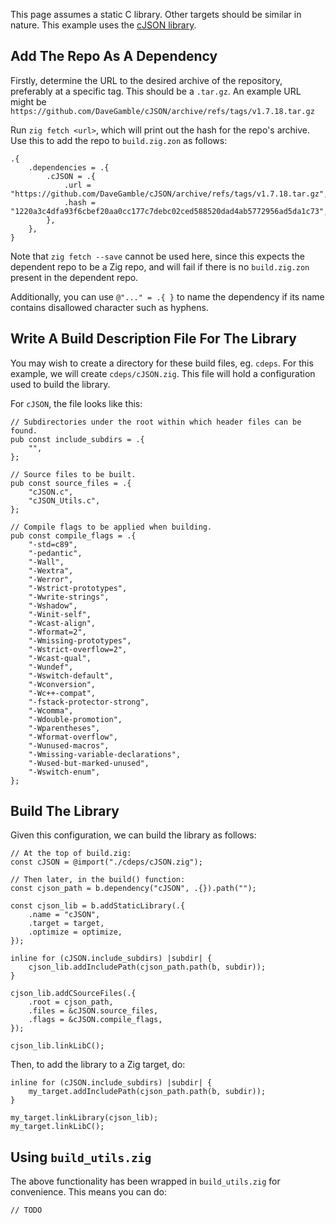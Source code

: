 This page assumes a static C library. Other targets should be similar in nature. This example uses the [cJSON library](https://github.com/DaveGamble/cJSON).

## Add The Repo As A Dependency

Firstly, determine the URL to the desired archive of the repository, preferably at a specific tag. This should be a `.tar.gz`. An example URL might be `https://github.com/DaveGamble/cJSON/archive/refs/tags/v1.7.18.tar.gz`

Run `zig fetch <url>`, which will print out the hash for the repo's archive. Use this to add the repo to `build.zig.zon` as follows:

```
.{
    .dependencies = .{
        .cJSON = .{
            .url = "https://github.com/DaveGamble/cJSON/archive/refs/tags/v1.7.18.tar.gz",
            .hash = "1220a3c4dfa93f6cbef20aa0cc177c7debc02ced588520dad4ab5772956ad5da1c73",
        },
    },
}
```

Note that `zig fetch --save` cannot be used here, since this expects the dependent repo to be a Zig repo, and will fail if there is no `build.zig.zon` present in the dependent repo.

Additionally, you can use `@"..." = .{ }` to name the dependency if its name contains disallowed character such as hyphens.

## Write A Build Description File For The Library

You may wish to create a directory for these build files, eg. `cdeps`. For this example, we will create `cdeps/cJSON.zig`. This file will hold a configuration used to build the library.

For `cJSON`, the file looks like this:

```
// Subdirectories under the root within which header files can be found.
pub const include_subdirs = .{
    "",
};

// Source files to be built.
pub const source_files = .{
    "cJSON.c",
    "cJSON_Utils.c",
};

// Compile flags to be applied when building.
pub const compile_flags = .{
    "-std=c89",
    "-pedantic",
    "-Wall",
    "-Wextra",
    "-Werror",
    "-Wstrict-prototypes",
    "-Wwrite-strings",
    "-Wshadow",
    "-Winit-self",
    "-Wcast-align",
    "-Wformat=2",
    "-Wmissing-prototypes",
    "-Wstrict-overflow=2",
    "-Wcast-qual",
    "-Wundef",
    "-Wswitch-default",
    "-Wconversion",
    "-Wc++-compat",
    "-fstack-protector-strong",
    "-Wcomma",
    "-Wdouble-promotion",
    "-Wparentheses",
    "-Wformat-overflow",
    "-Wunused-macros",
    "-Wmissing-variable-declarations",
    "-Wused-but-marked-unused",
    "-Wswitch-enum",
};

```

## Build The Library

Given this configuration, we can build the library as follows:

```
// At the top of build.zig:
const cJSON = @import("./cdeps/cJSON.zig");

// Then later, in the build() function:
const cjson_path = b.dependency("cJSON", .{}).path("");

const cjson_lib = b.addStaticLibrary(.{
	.name = "cJSON",
	.target = target,
	.optimize = optimize,
});

inline for (cJSON.include_subdirs) |subdir| {
	cjson_lib.addIncludePath(cjson_path.path(b, subdir));
}

cjson_lib.addCSourceFiles(.{
	.root = cjson_path,
	.files = &cJSON.source_files,
	.flags = &cJSON.compile_flags,
});

cjson_lib.linkLibC();
```

Then, to add the library to a Zig target, do:

```
inline for (cJSON.include_subdirs) |subdir| {
	my_target.addIncludePath(cjson_path.path(b, subdir));
}

my_target.linkLibrary(cjson_lib);
my_target.linkLibC();
```

## Using `build_utils.zig`

The above functionality has been wrapped in `build_utils.zig` for convenience. This means you can do:

```
// TODO
```
